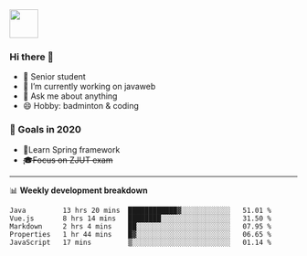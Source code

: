 <img src="https://github.com/egoist/egoist/raw/master/balloon.gif" width="50">

### Hi there 🐏

- 🌱 Senior student
- 🔭 I’m currently working on javaweb
- 💬 Ask me about anything
- 😄 Hobby: badminton & coding

### 🚀 Goals in 2020
+ 🍃Learn Spring framework
+ ~~🎓Focus on ZJUT exam~~
-------

📊 **Weekly development breakdown**
<!--START_SECTION:waka-->
```text
Java         13 hrs 20 mins  ████████████▓░░░░░░░░░░░░   51.01 % 
Vue.js       8 hrs 14 mins   ████████░░░░░░░░░░░░░░░░░   31.50 % 
Markdown     2 hrs 4 mins    ██░░░░░░░░░░░░░░░░░░░░░░░   07.95 % 
Properties   1 hr 44 mins    █▓░░░░░░░░░░░░░░░░░░░░░░░   06.65 % 
JavaScript   17 mins         ▒░░░░░░░░░░░░░░░░░░░░░░░░   01.14 % 
```
<!--END_SECTION:waka-->
